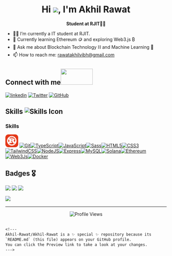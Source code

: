 <div align="center">
  
# Hi <img src=https://media.tenor.com/SNL9_xhZl9oAAAAi/waving-hand-joypixels.gif width="50px">, I'm Akhil Rawat #
**Student at RJIT🧑‍🎓**
</div>

- 🧑‍💻 I’m currently a IT student at RJIT.
- 🌱 Currently learning Ethereum 🪙 and exploring Web3.js ₿ 
- 💬 Ask me about Blockchain Technology ⛓️ and Machine Learning 🤖
- 📫 How to reach me: rawatakhilvibh@gmail.com



## Connect with me<img src=https://raw.githubusercontent.com/rahulbanerjee26/githubProfileReadmeGenerator/refs/heads/main/gifs/handShake.gif width="100" height="50">
<p align="left">
  <a href="https://linkedin.com/in/akhilrawat5437" target="blank"><img align="center" src="https://raw.githubusercontent.com/rahulbanerjee26/githubAboutMeGenerator/main/icons/linked-in-alt.svg" alt="linkedin" height="40" width="40" /></a>
  <a href="https://twitter.com/Faygo78akhil" target="blank"><img align="center" src="https://raw.githubusercontent.com/rahulbanerjee26/githubAboutMeGenerator/main/icons/twitter.svg" alt="Twitter" height="40" width="40" /></a> 
  <a href="https://github.com/Akhil-Rawat" target="blank"><img align="center" src="https://raw.githubusercontent.com/rahulbanerjee26/githubAboutMeGenerator/main/icons/github.svg" alt="GitHub" height="40" width="40" /></a>
</p>



## Skills <img src="https://github.com/rahulbanerjee26/githubProfileReadmeGenerator/blob/main/gifs/code.gif?raw=true" alt="Skills Icon" width="40" height="40"/>

### Skills


<p align="left"><img src="https://raw.githubusercontent.com/tandpfun/skill-icons/65dea6c4eaca7da319e552c09f4cf5a9a8dab2c8/icons/Rust.svg" alt="Rust" width="40" height="40"/>
<a href="https://git-scm.com/" target="_blank" rel="noreferrer"><img src="https://raw.githubusercontent.com/danielcranney/readme-generator/main/public/icons/skills/git-colored.svg" width="36" height="36" alt="Git" /></a><a href="https://www.typescriptlang.org/" target="_blank" rel="noreferrer"><img src="https://raw.githubusercontent.com/danielcranney/readme-generator/main/public/icons/skills/typescript-colored.svg" width="36" height="36" alt="TypeScript" /></a><a href="https://developer.mozilla.org/en-US/docs/Web/JavaScript" target="_blank" rel="noreferrer"><img src="https://raw.githubusercontent.com/danielcranney/readme-generator/main/public/icons/skills/javascript-colored.svg" width="36" height="36" alt="JavaScript" /></a><a href="https://sass-lang.com/" target="_blank" rel="noreferrer"><img src="https://raw.githubusercontent.com/danielcranney/readme-generator/main/public/icons/skills/sass-colored.svg" width="36" height="36" alt="Sass" /></a><a href="https://developer.mozilla.org/en-US/docs/Glossary/HTML5" target="_blank" rel="noreferrer"><img src="https://raw.githubusercontent.com/danielcranney/readme-generator/main/public/icons/skills/html5-colored.svg" width="36" height="36" alt="HTML5" /></a><a href="https://www.w3.org/TR/CSS/#css" target="_blank" rel="noreferrer"><img src="https://raw.githubusercontent.com/danielcranney/readme-generator/main/public/icons/skills/css3-colored.svg" width="36" height="36" alt="CSS3" /></a><a href="https://tailwindcss.com/" target="_blank" rel="noreferrer"><img src="https://raw.githubusercontent.com/danielcranney/readme-generator/main/public/icons/skills/tailwindcss-colored.svg" width="36" height="36" alt="TailwindCSS" /></a><a href="https://nodejs.org/en/" target="_blank" rel="noreferrer"><img src="https://raw.githubusercontent.com/danielcranney/readme-generator/main/public/icons/skills/nodejs-colored.svg" width="36" height="36" alt="NodeJS" /></a><a href="https://expressjs.com/" target="_blank" rel="noreferrer"><img src="https://raw.githubusercontent.com/danielcranney/readme-generator/main/public/icons/skills/express-colored.svg" width="36" height="36" alt="Express" /></a><a href="https://www.mysql.com/" target="_blank" rel="noreferrer"><img src="https://raw.githubusercontent.com/danielcranney/readme-generator/main/public/icons/skills/mysql-colored.svg" width="36" height="36" alt="MySQL" /></a><a href="https://solana.com/" target="_blank" rel="noreferrer"><img src="https://raw.githubusercontent.com/danielcranney/readme-generator/main/public/icons/skills/solana-colored.svg" width="36" height="36" alt="Solana" /></a><a href="https://ethereum.org/en/" target="_blank" rel="noreferrer"><img src="https://raw.githubusercontent.com/danielcranney/readme-generator/main/public/icons/skills/ethereum-colored.svg" width="36" height="36" alt="Ethereum" /></a><a href="https://web3js.readthedocs.io/en/v1.7.1/#" target="_blank" rel="noreferrer"><img src="https://raw.githubusercontent.com/danielcranney/readme-generator/main/public/icons/skills/web3js-colored.svg" width="36" height="36" alt="Web3Js" /></a><a href="https://www.docker.com/" target="_blank" rel="noreferrer"><img src="https://raw.githubusercontent.com/danielcranney/readme-generator/main/public/icons/skills/docker-colored.svg" width="36" height="36" alt="Docker" /></a>
</p>


## Badges 🎖️
<p align="left">
  <img src="https://img.shields.io/badge/Hacktoberfest-2023-blueviolet?style=for-the-badge&logo=hackerrank"/>
  <img src="https://img.shields.io/badge/Level-4-gold?style=for-the-badge"/>
  <img src="https://img.shields.io/badge/DigitalOcean-OpenSource-blue?style=for-the-badge"/>
</p>
<img src="https://raw.githubusercontent.com/alexnaiman/alexnaiman/master/resources/PusheenCompute.gif" width="70px" />

---

<div align="center">
  
![Profile Views](https://komarev.com/ghpvc/?username=Akhil-Rawat&color=blue&style=flat-square&label=Profile+Views)

</div>

```

<!---
Akhil-Rawat/Akhil-Rawat is a ✨ special ✨ repository because its `README.md` (this file) appears on your GitHub profile.
You can click the Preview link to take a look at your changes.
--->
